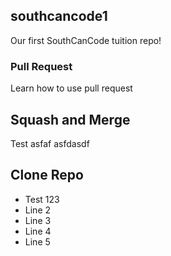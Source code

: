 ## southcancode1
Our first SouthCanCode tuition repo!

### Pull Request

Learn how to use pull request


## Squash and Merge

Test asfaf
 asfdasdf

## Clone Repo

* Test 123
* Line 2
* Line 3
* Line 4
* Line 5
